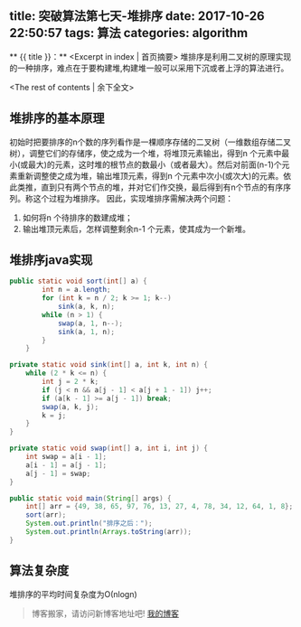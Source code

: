 title: 突破算法第七天-堆排序
date: 2017-10-26 22:50:57
tags: 算法
categories: algorithm
---
** {{ title }}：** <Excerpt in index | 首页摘要>
堆排序是利用二叉树的原理实现的一种排序，难点在于要构建堆,构建堆一般可以采用下沉或者上浮的算法进行。
<!-- more -->
<The rest of contents | 余下全文>

## 堆排序的基本原理
初始时把要排序的n个数的序列看作是一棵顺序存储的二叉树（一维数组存储二叉树），调整它们的存储序，使之成为一个堆，将堆顶元素输出，得到n 个元素中最小(或最大)的元素，这时堆的根节点的数最小（或者最大）。然后对前面(n-1)个元素重新调整使之成为堆，输出堆顶元素，得到n 个元素中次小(或次大)的元素。依此类推，直到只有两个节点的堆，并对它们作交换，最后得到有n个节点的有序序列。称这个过程为堆排序。
因此，实现堆排序需解决两个问题：
1. 如何将n 个待排序的数建成堆；
2. 输出堆顶元素后，怎样调整剩余n-1 个元素，使其成为一个新堆。

## 堆排序java实现
```java
public static void sort(int[] a) {
        int n = a.length;
        for (int k = n / 2; k >= 1; k--)
            sink(a, k, n);
        while (n > 1) {
            swap(a, 1, n--);
            sink(a, 1, n);
        }
    }

private static void sink(int[] a, int k, int n) {
    while (2 * k <= n) {
        int j = 2 * k;
        if (j < n && a[j - 1] < a[j + 1 - 1]) j++;
        if (a[k - 1] >= a[j - 1]) break;
        swap(a, k, j);
        k = j;
    }
}

private static void swap(int[] a, int i, int j) {
    int swap = a[i - 1];
    a[i - 1] = a[j - 1];
    a[j - 1] = swap;
}

public static void main(String[] args) {
    int[] arr = {49, 38, 65, 97, 76, 13, 27, 4, 78, 34, 12, 64, 1, 8};
    sort(arr);
    System.out.println("排序之后：");
    System.out.println(Arrays.toString(arr));
}
```
## 算法复杂度
堆排序的平均时间复杂度为Ο(nlogn)




> 博客搬家，请访问新博客地址吧! [我的博客][1]

[1]: https://www.duduhuahua.cn
